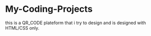 # My-Coding-Projects

this is a QR_CODE plateform that i try to design and is designed with HTML/CSS only.
